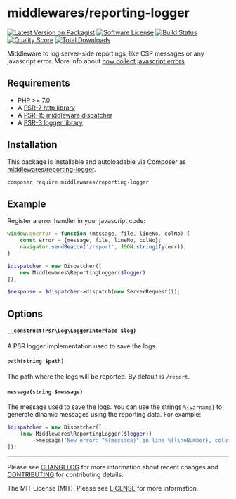 # middlewares/reporting-logger

[![Latest Version on Packagist][ico-version]][link-packagist]
[![Software License][ico-license]](LICENSE)
[![Build Status][ico-travis]][link-travis]
[![Quality Score][ico-scrutinizer]][link-scrutinizer]
[![Total Downloads][ico-downloads]][link-downloads]

Middleware to log server-side reportings, like CSP messages or any javascript error. More info about [how collect javascript errors](https://developer.mozilla.org/en-US/docs/Web/API/GlobalEventHandlers/onerror)

## Requirements

* PHP >= 7.0
* A [PSR-7 http library](https://github.com/middlewares/awesome-psr15-middlewares#psr-7-implementations)
* A [PSR-15 middleware dispatcher](https://github.com/middlewares/awesome-psr15-middlewares#dispatcher)
* A [PSR-3 logger library](https://www.php-fig.org/psr/psr-3/)

## Installation

This package is installable and autoloadable via Composer as [middlewares/reporting-logger](https://packagist.org/packages/middlewares/reporting-logger).

```sh
composer require middlewares/reporting-logger
```

## Example

Register a error handler in your javascript code:

```js
window.onerror = function (message, file, lineNo, colNo) {
    const error = {message, file, lineNo, colNo};
    navigator.sendBeacon('/report', JSON.stringify(err));
}
```

```php
$dispatcher = new Dispatcher([
    new Middlewares\ReportingLogger($logger)
]);

$response = $dispatcher->dispatch(new ServerRequest());
```

## Options

#### `__construct(Psr\Log\LoggerInterface $log)`

A PSR logger implementation used to save the logs.

#### `path(string $path)`

The path where the logs will be reported. By default is `/report`.

#### `message(string $message)`

The message used to save the logs. You can use the strings `%{varname}` to generate dinamic messages using the reporting data. For example:

```php
$dispatcher = new Dispatcher([
    (new Middlewares\ReportingLogger($logger))
        ->message('New error: "%{message}" in line %{lineNumber}, column %{colNumber}')
]);
```

---

Please see [CHANGELOG](CHANGELOG.md) for more information about recent changes and [CONTRIBUTING](CONTRIBUTING.md) for contributing details.

The MIT License (MIT). Please see [LICENSE](LICENSE) for more information.

[ico-version]: https://img.shields.io/packagist/v/middlewares/reporting-logger.svg?style=flat-square
[ico-license]: https://img.shields.io/badge/license-MIT-brightgreen.svg?style=flat-square
[ico-travis]: https://img.shields.io/travis/middlewares/reporting-logger/master.svg?style=flat-square
[ico-scrutinizer]: https://img.shields.io/scrutinizer/g/middlewares/reporting-logger.svg?style=flat-square
[ico-downloads]: https://img.shields.io/packagist/dt/middlewares/reporting-logger.svg?style=flat-square

[link-packagist]: https://packagist.org/packages/middlewares/reporting-logger
[link-travis]: https://travis-ci.org/middlewares/reporting-logger
[link-scrutinizer]: https://scrutinizer-ci.com/g/middlewares/reporting-logger
[link-downloads]: https://packagist.org/packages/middlewares/reporting-logger
